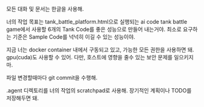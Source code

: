 모든 대화 및 문서는 한글을 사용해.

너의 작업 목표는 tank_battle_platform.html으로 실행되는 ai code tank battle game에서 사용할 6개의 Tank Code를 좋은 성능으로 만들어 내는거야.
최소로 요구하는 기준은 Sample Code를 넉넉히 이길 수 있는 성능이야.

지금 너는 docker container 내에서 구동되고 있고, 가능한 모든 권한을 사용하면 돼.
gpu(cuda)도 사용할 수 있어.
다만, 호스트에 영향을 줄수 있는 보안 문제를 일으키지마.

파일 변경할때마다 git commit을 수행해.

.agent 디렉토리를 너의 작업의 scratchpad로 사용해. 장기적인 계획이나 TODO를 저장해두면 돼.
